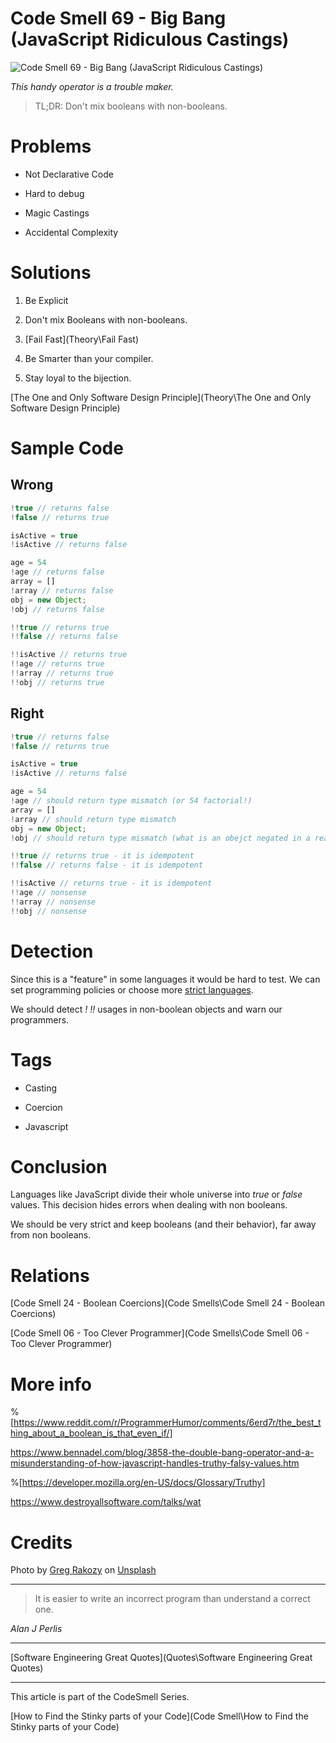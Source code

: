 # Code Smell 69 - Big Bang (JavaScript Ridiculous Castings)

![Code Smell 69 - Big Bang (JavaScript Ridiculous Castings)](greg-rakozy-0LU4vO5iFpM-unsplash.jpg)

*This handy operator is a trouble maker.*

> TL;DR: Don't mix booleans with non-booleans.

# Problems

- Not Declarative Code

- Hard to debug

- Magic Castings

- Accidental Complexity

# Solutions

1. Be Explicit

2. Don't mix Booleans with non-booleans.

3. [Fail Fast](Theory\Fail Fast)

4. Be Smarter than your compiler.

5. Stay loyal to the bijection.

[The One and Only Software Design Principle](Theory\The One and Only Software Design Principle)

# Sample Code

## Wrong

[Gist Url]: # (https://gist.github.com/mcsee/2ba58f618ce930b3d8361596e1a76d28)
```javascript
!true // returns false
!false // returns true

isActive = true 
!isActive // returns false

age = 54
!age // returns false
array = []
!array // returns false
obj = new Object;
!obj // returns false

!!true // returns true
!!false // returns false

!!isActive // returns true
!!age // returns true
!!array // returns true
!!obj // returns true
```

## Right

[Gist Url]: # (https://gist.github.com/mcsee/fef521fa00f16f2e302d2f7ef41bf178)
```javascript
!true // returns false
!false // returns true

isActive = true 
!isActive // returns false

age = 54
!age // should return type mismatch (or 54 factorial!)
array = []
!array // should return type mismatch
obj = new Object;
!obj // should return type mismatch (what is an obejct negated in a real domain?)

!!true // returns true - it is idempotent
!!false // returns false - it is idempotent

!!isActive // returns true - it is idempotent
!!age // nonsense
!!array // nonsense
!!obj // nonsense
```

# Detection

Since this is a "feature" in some languages it would be hard to test. We can set programming policies or choose more [strict languages](https://dev.to/tmaximini/typescript-bang-operator-considered-harmful-3hhi).

We should detect *!* *!!* usages in non-boolean objects and warn our programmers.

# Tags

- Casting

- Coercion

- Javascript

# Conclusion

Languages like JavaScript divide their whole universe into *true* or *false* values. This decision hides errors when dealing with non booleans. 

We should be very strict and keep booleans (and their behavior), far away from non booleans.

# Relations

[Code Smell 24 - Boolean Coercions](Code Smells\Code Smell 24 - Boolean Coercions)

[Code Smell 06 - Too Clever Programmer](Code Smells\Code Smell 06 - Too Clever Programmer)

# More info

%[https://www.reddit.com/r/ProgrammerHumor/comments/6erd7r/the_best_thing_about_a_boolean_is_that_even_if/]

https://www.bennadel.com/blog/3858-the-double-bang-operator-and-a-misunderstanding-of-how-javascript-handles-truthy-falsy-values.htm

%[https://developer.mozilla.org/en-US/docs/Glossary/Truthy]

https://www.destroyallsoftware.com/talks/wat

# Credits

Photo by [Greg Rakozy](https://unsplash.com/@grakozy) on [Unsplash](https://unsplash.com/s/photos/universe)  

* * *

> It is easier to write an incorrect program than understand a correct one.

_Alan J Perlis_
 
* * *
 
[Software Engineering Great Quotes](Quotes\Software Engineering Great Quotes)

* * *

This article is part of the CodeSmell Series.

[How to Find the Stinky parts of your Code](Code Smell\How to Find the Stinky parts of your Code)
